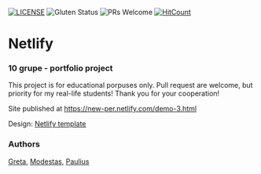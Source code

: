 [![LICENSE](https://img.shields.io/badge/license-MIT-blue.svg?style=flat-square)](https://github.com/front-end-by-rimantas/10-grupe-portfolio-netlify/blob/master/LICENSE.md)
![Gluten Status](https://img.shields.io/badge/Gluten-Free-green.svg)
![PRs Welcome](https://img.shields.io/badge/PRs-welcome-brightgreen.svg)
[![HitCount](http://hits.dwyl.com/front-end-by-rimantas/10-grupe-portfolio-netlify.svg)](http://hits.dwyl.com/front-end-by-rimantas/10-grupe-portfolio-netlify)

# Netlify
### 10 grupe - portfolio project

This project is for educational porpuses only. Pull request are welcome, but priority for my real-life students! Thank you for your cooperation!

Site published at https://new-per.netlify.com/demo-3.html

Design: [Netlify template](http://phydev.web44.net/warg/home-light.html)

### Authors
[Greta](https://github.com/Gretata), [Modestas](https://github.com/mode12345678), [Paulius](https://github.com/PauliusPo)
